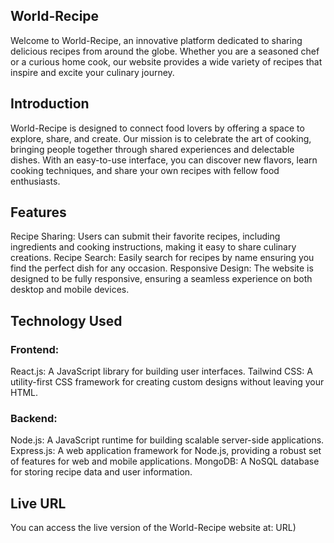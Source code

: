 ## World-Recipe
Welcome to World-Recipe, an innovative platform dedicated to sharing delicious recipes from around the globe. Whether you are a seasoned chef or a curious home cook, our website provides a wide variety of recipes that inspire and excite your culinary journey.

## Introduction
World-Recipe is designed to connect food lovers by offering a space to explore, share, and create. Our mission is to celebrate the art of cooking, bringing people together through shared experiences and delectable dishes. With an easy-to-use interface, you can discover new flavors, learn cooking techniques, and share your own recipes with fellow food enthusiasts.

## Features
Recipe Sharing: Users can submit their favorite recipes, including ingredients and cooking instructions, making it easy to share culinary creations.
Recipe Search: Easily search for recipes by name ensuring you find the perfect dish for any occasion.
Responsive Design: The website is designed to be fully responsive, ensuring a seamless experience on both desktop and mobile devices.

## Technology Used
### Frontend:
React.js: A JavaScript library for building user interfaces.
Tailwind CSS: A utility-first CSS framework for creating custom designs without leaving your HTML.

### Backend:
Node.js: A JavaScript runtime for building scalable server-side applications.
Express.js: A web application framework for Node.js, providing a robust set of features for web and mobile applications.
MongoDB: A NoSQL database for storing recipe data and user information.

## Live URL
You can access the live version of the World-Recipe website at: URL)
